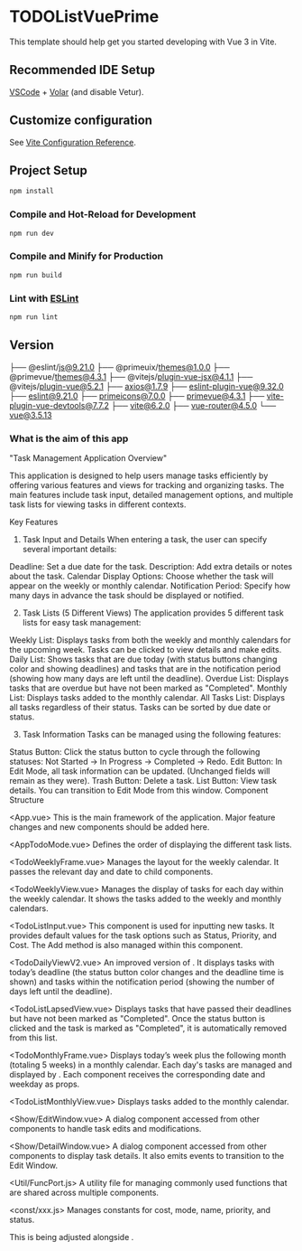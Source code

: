 # TODOListVuePrime

This template should help get you started developing with Vue 3 in Vite.

## Recommended IDE Setup

[VSCode](https://code.visualstudio.com/) + [Volar](https://marketplace.visualstudio.com/items?itemName=Vue.volar) (and disable Vetur).

## Customize configuration

See [Vite Configuration Reference](https://vite.dev/config/).

## Project Setup

```sh
npm install
```

### Compile and Hot-Reload for Development

```sh
npm run dev
```

### Compile and Minify for Production

```sh
npm run build
```

### Lint with [ESLint](https://eslint.org/)

```sh
npm run lint
```

## Version

├── @eslint/js@9.21.0
├── @primeuix/themes@1.0.0
├── @primevue/themes@4.3.1
├── @vitejs/plugin-vue-jsx@4.1.1
├── @vitejs/plugin-vue@5.2.1
├── axios@1.7.9
├── eslint-plugin-vue@9.32.0
├── eslint@9.21.0
├── primeicons@7.0.0
├── primevue@4.3.1
├── vite-plugin-vue-devtools@7.7.2
├── vite@6.2.0
├── vue-router@4.5.0
└── vue@3.5.13


### What is the aim of this app


"Task Management Application Overview"

This application is designed to help users manage tasks efficiently by offering various features and views for tracking and organizing tasks. The main features include task input, detailed management options, and multiple task lists for viewing tasks in different contexts.


Key Features

1. Task Input and Details
When entering a task, the user can specify several important details:

Deadline: Set a due date for the task.
Description: Add extra details or notes about the task.
Calendar Display Options: Choose whether the task will appear on the weekly or monthly calendar.
Notification Period: Specify how many days in advance the task should be displayed or notified.


2. Task Lists (5 Different Views)
The application provides 5 different task lists for easy task management:

Weekly List: Displays tasks from both the weekly and monthly calendars for the upcoming week. Tasks can be clicked to view details and make edits.
Daily List: Shows tasks that are due today (with status buttons changing color and showing deadlines) and tasks that are in the notification period (showing how many days are left until the deadline).
Overdue List: Displays tasks that are overdue but have not been marked as "Completed".
Monthly List: Displays tasks added to the monthly calendar.
All Tasks List: Displays all tasks regardless of their status. Tasks can be sorted by due date or status.


3. Task Information
Tasks can be managed using the following features:

Status Button: Click the status button to cycle through the following statuses: Not Started → In Progress → Completed → Redo.
Edit Button: In Edit Mode, all task information can be updated. (Unchanged fields will remain as they were).
Trash Button: Delete a task.
List Button: View task details. You can transition to Edit Mode from this window.
Component Structure


<App.vue>
This is the main framework of the application. Major feature changes and new components should be added here.

<AppTodoMode.vue>
Defines the order of displaying the different task lists.

<TodoWeeklyFrame.vue>
Manages the layout for the weekly calendar. It passes the relevant day and date to child components.

<TodoWeeklyView.vue>
Manages the display of tasks for each day within the weekly calendar. It shows the tasks added to the weekly and monthly calendars.

<TodoListInput.vue>
This component is used for inputting new tasks. It provides default values for the task options such as Status, Priority, and Cost. The Add method is also managed within this component.

<TodoDailyViewV2.vue>
An improved version of <TodoListDailyView>. It displays tasks with today’s deadline (the status button color changes and the deadline time is shown) and tasks within the notification period (showing the number of days left until the deadline).

<TodoListLapsedView.vue>
Displays tasks that have passed their deadlines but have not been marked as "Completed". Once the status button is clicked and the task is marked as "Completed", it is automatically removed from this list.

<TodoMonthlyFrame.vue>
Displays today’s week plus the following month (totaling 5 weeks) in a monthly calendar. Each day's tasks are managed and displayed by <TodoMonthlyView>. Each <TodoMonthlyView> component receives the corresponding date and weekday as props.

<TodoListMonthlyView.vue>
Displays tasks added to the monthly calendar.

<Show/EditWindow.vue>
A dialog component accessed from other components to handle task edits and modifications.

<Show/DetailWindow.vue>
A dialog component accessed from other components to display task details. It also emits events to transition to the Edit Window.

<Util/FuncPort.js>
A utility file for managing commonly used functions that are shared across multiple components.

<const/xxx.js>
Manages constants for cost, mode, name, priority, and status.

<AppTodoScram>
This is being adjusted alongside <TodoListDailyView>.